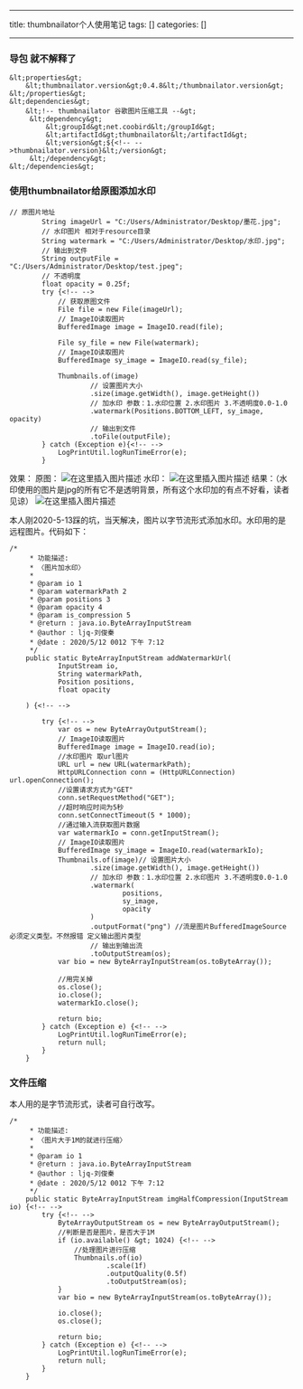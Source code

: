 
--- 
title:  thumbnailator个人使用笔记 
tags: []
categories: [] 

---
### 导包 就不解释了

```
&lt;properties&gt;
	&lt;thumbnailator.version&gt;0.4.8&lt;/thumbnailator.version&gt;
&lt;/properties&gt;
&lt;dependencies&gt;
	&lt;!-- thumbnailator 谷歌图片压缩工具 --&gt;
	 &lt;dependency&gt;
	     &lt;groupId&gt;net.coobird&lt;/groupId&gt;
	     &lt;artifactId&gt;thumbnailator&lt;/artifactId&gt;
	     &lt;version&gt;${<!-- -->thumbnailator.version}&lt;/version&gt;
	 &lt;/dependency&gt;
&lt;/dependencies&gt;

```

### 使用thumbnailator给原图添加水印

```
// 原图片地址
        String imageUrl = "C:/Users/Administrator/Desktop/墨花.jpg";
        // 水印图片 相对于resource目录
        String watermark = "C:/Users/Administrator/Desktop/水印.jpg";
        // 输出到文件
        String outputFile = "C:/Users/Administrator/Desktop/test.jpeg";
        // 不透明度
        float opacity = 0.25f;
        try {<!-- -->
            // 获取原图文件
            File file = new File(imageUrl);
            // ImageIO读取图片
            BufferedImage image = ImageIO.read(file);

            File sy_file = new File(watermark);
            // ImageIO读取图片
            BufferedImage sy_image = ImageIO.read(sy_file);

            Thumbnails.of(image)
                    // 设置图片大小
                    .size(image.getWidth(), image.getHeight())
                    // 加水印 参数：1.水印位置 2.水印图片 3.不透明度0.0-1.0
                    .watermark(Positions.BOTTOM_LEFT, sy_image, opacity)
                    // 输出到文件
                    .toFile(outputFile);
        } catch (Exception e){<!-- -->
            LogPrintUtil.logRunTimeError(e);
        }

```

>  
 效果： 原图： <img src="https://img-blog.csdnimg.cn/20200506154335647.jpg?x-oss-process=image/watermark,type_ZmFuZ3poZW5naGVpdGk,shadow_10,text_aHR0cHM6Ly9ibG9nLmNzZG4ubmV0L3UwMTE3NjczMTk=,size_16,color_FFFFFF,t_70" alt="在这里插入图片描述"> 水印： <img src="https://img-blog.csdnimg.cn/20200506154351233.jpg" alt="在这里插入图片描述"> 结果：（水印使用的图片是jpg的所有它不是透明背景，所有这个水印加的有点不好看，读者见谅） <img src="https://img-blog.csdnimg.cn/20200506154419302.jpeg?x-oss-process=image/watermark,type_ZmFuZ3poZW5naGVpdGk,shadow_10,text_aHR0cHM6Ly9ibG9nLmNzZG4ubmV0L3UwMTE3NjczMTk=,size_16,color_FFFFFF,t_70" alt="在这里插入图片描述"> 


>  
 本人刚2020-5-13踩的坑，当天解决，图片以字节流形式添加水印。水印用的是远程图片。代码如下： 


```
/*
     * 功能描述:
     * 〈图片加水印〉
     *
     * @param io 1
     * @param watermarkPath 2
     * @param positions 3
     * @param opacity 4
     * @param is_compression 5
     * @return : java.io.ByteArrayInputStream
     * @author : ljq-刘俊秦
     * @date : 2020/5/12 0012 下午 7:12
     */
    public static ByteArrayInputStream addWatermarkUrl(
            InputStream io,
            String watermarkPath,
            Position positions,
            float opacity

    ) {<!-- -->

        try {<!-- -->
            var os = new ByteArrayOutputStream();
            // ImageIO读取图片
            BufferedImage image = ImageIO.read(io);
            //水印图片 取url图片
            URL url = new URL(watermarkPath);
            HttpURLConnection conn = (HttpURLConnection) url.openConnection();
            //设置请求方式为"GET"
            conn.setRequestMethod("GET");
            //超时响应时间为5秒
            conn.setConnectTimeout(5 * 1000);
            //通过输入流获取图片数据
            var watermarkIo = conn.getInputStream();
            // ImageIO读取图片
            BufferedImage sy_image = ImageIO.read(watermarkIo);
            Thumbnails.of(image)// 设置图片大小
                    .size(image.getWidth(), image.getHeight())
                    // 加水印 参数：1.水印位置 2.水印图片 3.不透明度0.0-1.0
                    .watermark(
                            positions,
                            sy_image,
                            opacity
                    )
                    .outputFormat("png") //流是图片BufferedImageSource 必须定义类型。不然报错 定义输出图片类型
                    // 输出到输出流
                    .toOutputStream(os);
            var bio = new ByteArrayInputStream(os.toByteArray());

            //用完关掉
            os.close();
            io.close();
            watermarkIo.close();

            return bio;
        } catch (Exception e) {<!-- -->
            LogPrintUtil.logRunTimeError(e);
            return null;
        }
    }

```

### 文件压缩

>  
 本人用的是字节流形式，读者可自行改写。 


```
/*
     * 功能描述:
     * 〈图片大于1M的就进行压缩〉
     *
     * @param io 1
     * @return : java.io.ByteArrayInputStream
     * @author : ljq-刘俊秦
     * @date : 2020/5/12 0012 下午 7:12
     */
    public static ByteArrayInputStream imgHalfCompression(InputStream io) {<!-- -->
        try {<!-- -->
            ByteArrayOutputStream os = new ByteArrayOutputStream();
            //判断是否是图片，是否大于1M
            if (io.available() &gt; 1024) {<!-- -->
                //处理图片进行压缩
                Thumbnails.of(io)
                        .scale(1f)
                        .outputQuality(0.5f)
                        .toOutputStream(os);
            }
            var bio = new ByteArrayInputStream(os.toByteArray());

            io.close();
            os.close();

            return bio;
        } catch (Exception e) {<!-- -->
            LogPrintUtil.logRunTimeError(e);
            return null;
        }
    }

```
